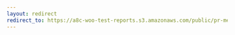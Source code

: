 ```yaml
---
layout: redirect
redirect_to: https://a8c-woo-test-reports.s3.amazonaws.com/public/pr-merge/39882/api/index.html
---
```

